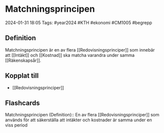 # Matchningsprincipen

2024-01-31 18:05
Tags: #year2024 #KTH #ekonomi #CM1005 #begrepp

## Definition

Matchningsprincipen är en av flera [[Redovisningsprinciper]] som innebär att [[Intäkt]] och [[Kostnad]] ska matcha varandra under samma [[Räkenskapsår]].

## Kopplat till

- [[Redovisningsprinciper]]

## Flashcards

Matchningsprincipen (Definition):: En av flera [[Redovisningsprinciper]] som används för att säkerställa att intäkter och kostnader är samma under en viss period
<!--SR:!2024-02-08,5,230!2024-02-05,7,250-->
